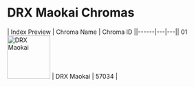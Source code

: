 # DRX Maokai Chromas

| Index  Preview | Chroma Name | Chroma ID ||------|---|---|| 01  <img src='https://raw.communitydragon.org/latest/plugins/rcp-be-lol-game-data/global/default/v1/champion-chroma-images/57/57034.png' alt='DRX Maokai' width='100'> | DRX Maokai | 57034 |